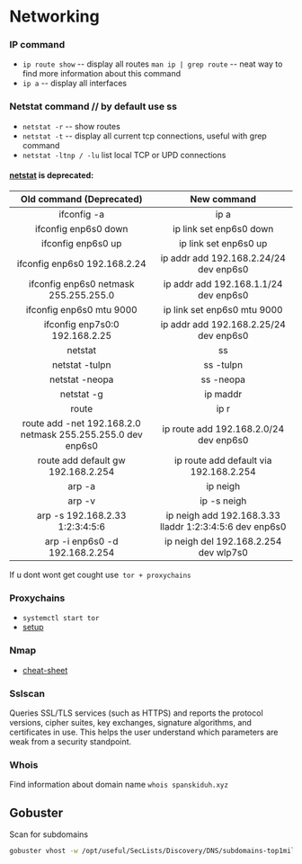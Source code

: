 # Networking

### IP command

- `ip route show` -- display all routes `man ip | grep route` -- neat way to find more information about this command
- `ip a` -- display all interfaces


### Netstat command // by default use ss


- `netstat -r` -- show routes
- `netstat -t` -- display all current tcp connections, useful with grep command
- `netstat -ltnp / -lu` list local TCP or UPD connections

#### [netstat](https://www.cyberciti.biz/faq/linux-ip-command-examples-usage-syntax/) is deprecated: 
|                   Old command (Deprecated)                  |                       New command                       |
|:-----------------------------------------------------------:|:-------------------------------------------------------:|
| ifconfig -a                                                 | ip a                                                    |
| ifconfig enp6s0 down                                        | ip link set enp6s0 down                                 |
| ifconfig enp6s0 up                                          | ip link set enp6s0 up                                   |
| ifconfig enp6s0 192.168.2.24                                | ip addr add 192.168.2.24/24 dev enp6s0                  |
| ifconfig enp6s0 netmask 255.255.255.0                       | ip addr add 192.168.1.1/24 dev enp6s0                   |
| ifconfig enp6s0 mtu 9000                                    | ip link set enp6s0 mtu 9000                             |
| ifconfig enp7s0:0 192.168.2.25                              | ip addr add 192.168.2.25/24 dev enp6s0                  |
| netstat                                                     | ss                                                      |
| netstat -tulpn                                              | ss -tulpn                                               |
| netstat -neopa                                              | ss -neopa                                               |
| netstat -g                                                  | ip maddr                                                |
| route                                                       | ip r                                                    |
| route add -net 192.168.2.0 netmask 255.255.255.0 dev enp6s0 | ip route add 192.168.2.0/24 dev enp6s0                  |
| route add default gw 192.168.2.254                          | ip route add default via 192.168.2.254                  |
| arp -a                                                      | ip neigh                                                |
| arp -v                                                      | ip -s neigh                                             |
| arp -s 192.168.2.33 1:2:3:4:5:6                             | ip neigh add 192.168.3.33 lladdr 1:2:3:4:5:6 dev enp6s0 |
| arp -i enp6s0 -d 192.168.2.254                              | ip neigh del 192.168.2.254 dev wlp7s0                   |

If u dont wont get cought use` tor + proxychains`

### Proxychains
- `systemctl start tor`
- [setup](https://medium.com/cyberxerx/how-to-setup-proxychains-in-kali-linux-by-terminal-618e2039b663)

### Nmap
- [cheat-sheet](https://hackertarget.com/nmap-cheatsheet-a-quick-reference-guide/)

### Sslscan
Queries SSL/TLS services (such as HTTPS) and reports the protocol versions, cipher suites, key exchanges, signature algorithms, and certificates in use.  This helps the user understand which parameters are weak from a security standpoint.

### Whois
Find information about domain name `whois spanskiduh.xyz`

## Gobuster
Scan for subdomains

```bash
gobuster vhost -w /opt/useful/SecLists/Discovery/DNS/subdomains-top1million5000.txt -u http://thetoppers.htb
```
